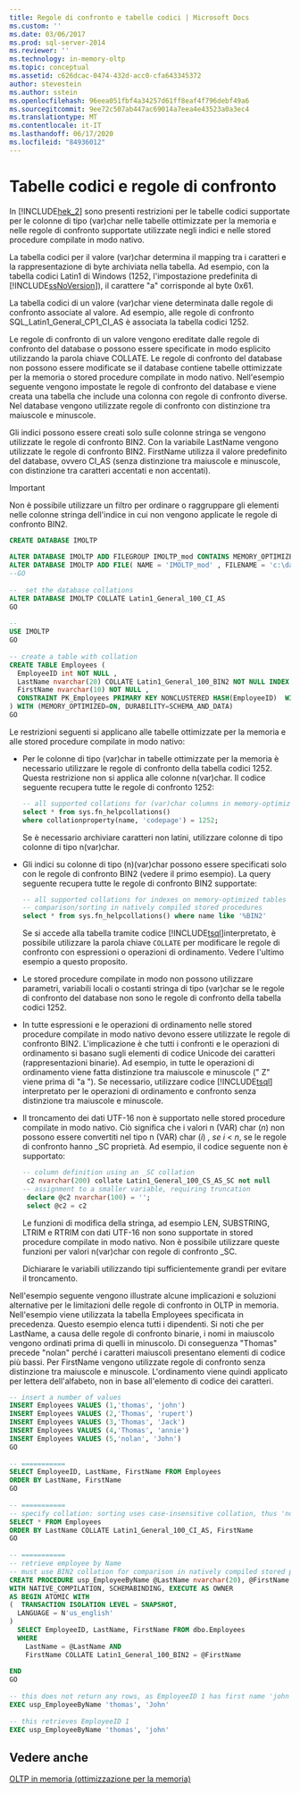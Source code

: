 ```yaml
---
title: Regole di confronto e tabelle codici | Microsoft Docs
ms.custom: ''
ms.date: 03/06/2017
ms.prod: sql-server-2014
ms.reviewer: ''
ms.technology: in-memory-oltp
ms.topic: conceptual
ms.assetid: c626dcac-0474-432d-acc0-cfa643345372
author: stevestein
ms.author: sstein
ms.openlocfilehash: 96eea051fbf4a34257d61ff8eaf4f796debf49a6
ms.sourcegitcommit: 9ee72c507ab447ac69014a7eea4e43523a0a3ec4
ms.translationtype: MT
ms.contentlocale: it-IT
ms.lasthandoff: 06/17/2020
ms.locfileid: "84936012"
---
```

# <a name="collations-and-code-pages"></a>Tabelle codici e regole di confronto
  In [!INCLUDE[hek_2](../includes/hek-2-md.md)] sono presenti restrizioni per le tabelle codici supportate per le colonne di tipo (var)char nelle tabelle ottimizzate per la memoria e nelle regole di confronto supportate utilizzate negli indici e nelle stored procedure compilate in modo nativo.  
  
 La tabella codici per il valore (var)char determina il mapping tra i caratteri e la rappresentazione di byte archiviata nella tabella. Ad esempio, con la tabella codici Latin1 di Windows (1252, l'impostazione predefinita di [!INCLUDE[ssNoVersion](../includes/ssnoversion-md.md)]), il carattere "a" corrisponde al byte 0x61.  
  
 La tabella codici di un valore (var)char viene determinata dalle regole di confronto associate al valore. Ad esempio, alle regole di confronto SQL_Latin1_General_CP1_CI_AS è associata la tabella codici 1252.  
  
 Le regole di confronto di un valore vengono ereditate dalle regole di confronto del database o possono essere specificate in modo esplicito utilizzando la parola chiave COLLATE. Le regole di confronto del database non possono essere modificate se il database contiene tabelle ottimizzate per la memoria o stored procedure compilate in modo nativo. Nell'esempio seguente vengono impostate le regole di confronto del database e viene creata una tabella che include una colonna con regole di confronto diverse. Nel database vengono utilizzate regole di confronto con distinzione tra maiuscole e minuscole.  
  
 Gli indici possono essere creati solo sulle colonne stringa se vengono utilizzate le regole di confronto BIN2. Con la variabile LastName vengono utilizzate le regole di confronto BIN2. FirstName utilizza il valore predefinito del database, ovvero CI_AS (senza distinzione tra maiuscole e minuscole, con distinzione tra caratteri accentati e non accentati).  
  
> [!IMPORTANT]  
>  Non è possibile utilizzare un filtro per ordinare o raggruppare gli elementi nelle colonne stringa dell'indice in cui non vengono applicate le regole di confronto BIN2.  
  
```sql  
CREATE DATABASE IMOLTP  
  
ALTER DATABASE IMOLTP ADD FILEGROUP IMOLTP_mod CONTAINS MEMORY_OPTIMIZED_DATA  
ALTER DATABASE IMOLTP ADD FILE( NAME = 'IMOLTP_mod' , FILENAME = 'c:\data\IMOLTP_mod') TO FILEGROUP IMOLTP_mod;  
--GO  
  
--  set the database collations  
ALTER DATABASE IMOLTP COLLATE Latin1_General_100_CI_AS  
GO  
  
--  
USE IMOLTP   
GO  
  
-- create a table with collation  
CREATE TABLE Employees (  
  EmployeeID int NOT NULL ,   
  LastName nvarchar(20) COLLATE Latin1_General_100_BIN2 NOT NULL INDEX IX_LastName NONCLUSTERED,   
  FirstName nvarchar(10) NOT NULL ,  
  CONSTRAINT PK_Employees PRIMARY KEY NONCLUSTERED HASH(EmployeeID)  WITH (BUCKET_COUNT=1024)  
) WITH (MEMORY_OPTIMIZED=ON, DURABILITY=SCHEMA_AND_DATA)  
GO  
```  
  
 Le restrizioni seguenti si applicano alle tabelle ottimizzate per la memoria e alle stored procedure compilate in modo nativo:  
  
-   Per le colonne di tipo (var)char in tabelle ottimizzate per la memoria è necessario utilizzare le regole di confronto della tabella codici 1252. Questa restrizione non si applica alle colonne n(var)char. Il codice seguente recupera tutte le regole di confronto 1252:  
  
    ```sql  
    -- all supported collations for (var)char columns in memory-optimized tables  
    select * from sys.fn_helpcollations()  
    where collationproperty(name, 'codepage') = 1252;  
    ```  
  
     Se è necessario archiviare caratteri non latini, utilizzare colonne di tipo colonne di tipo n(var)char.  
  
-   Gli indici su colonne di tipo (n)(var)char possono essere specificati solo con le regole di confronto BIN2 (vedere il primo esempio). La query seguente recupera tutte le regole di confronto BIN2 supportate:  
  
    ```sql  
    -- all supported collations for indexes on memory-optimized tables and   
    -- comparison/sorting in natively compiled stored procedures  
    select * from sys.fn_helpcollations() where name like '%BIN2'  
    ```  
  
     Se si accede alla tabella tramite codice [!INCLUDE[tsql](../includes/tsql-md.md)]interpretato, è possibile utilizzare la parola chiave `COLLATE` per modificare le regole di confronto con espressioni o operazioni di ordinamento. Vedere l'ultimo esempio a questo proposito.  
  
-   Le stored procedure compilate in modo non possono utilizzare parametri, variabili locali o costanti stringa di tipo (var)char se le regole di confronto del database non sono le regole di confronto della tabella codici 1252.  
  
-   In tutte espressioni e le operazioni di ordinamento nelle stored procedure compilate in modo nativo devono essere utilizzate le regole di confronto BIN2. L'implicazione è che tutti i confronti e le operazioni di ordinamento si basano sugli elementi di codice Unicode dei caratteri (rappresentazioni binarie). Ad esempio, in tutte le operazioni di ordinamento viene fatta distinzione tra maiuscole e minuscole (" Z" viene prima di "a "). Se necessario, utilizzare codice [!INCLUDE[tsql](../includes/tsql-md.md)] interpretato per le operazioni di ordinamento e confronto senza distinzione tra maiuscole e minuscole.  
  
-   Il troncamento dei dati UTF-16 non è supportato nelle stored procedure compilate in modo nativo. Ciò significa che i valori n (VAR) char (*n*) non possono essere convertiti nel tipo n (VAR) char (*i*) *, se i*  <  *n*, se le regole di confronto hanno _SC proprietà. Ad esempio, il codice seguente non è supportato:  
  
    ```sql  
    -- column definition using an _SC collation  
     c2 nvarchar(200) collate Latin1_General_100_CS_AS_SC not null   
    -- assignment to a smaller variable, requiring truncation  
     declare @c2 nvarchar(100) = '';  
     select @c2 = c2  
    ```  
  
     Le funzioni di modifica della stringa, ad esempio LEN, SUBSTRING, LTRIM e RTRIM con dati UTF-16 non sono supportate in stored procedure compilate in modo nativo. Non è possibile utilizzare queste funzioni per valori n(var)char con regole di confronto _SC.  
  
     Dichiarare le variabili utilizzando tipi sufficientemente grandi per evitare il troncamento.  
  
 Nell'esempio seguente vengono illustrate alcune implicazioni e soluzioni alternative per le limitazioni delle regole di confronto in OLTP in memoria. Nell'esempio viene utilizzata la tabella Employees specificata in precedenza. Questo esempio elenca tutti i dipendenti. Si noti che per LastName, a causa delle regole di confronto binarie, i nomi in maiuscolo vengono ordinati prima di quelli in minuscolo. Di conseguenza "Thomas" precede "nolan" perché i caratteri maiuscoli presentano elementi di codice più bassi. Per FirstName vengono utilizzate regole di confronto senza distinzione tra maiuscole e minuscole. L'ordinamento viene quindi applicato per lettera dell'alfabeto, non in base all'elemento di codice dei caratteri.  
  
```sql  
-- insert a number of values  
INSERT Employees VALUES (1,'thomas', 'john')  
INSERT Employees VALUES (2,'Thomas', 'rupert')  
INSERT Employees VALUES (3,'Thomas', 'Jack')  
INSERT Employees VALUES (4,'Thomas', 'annie')  
INSERT Employees VALUES (5,'nolan', 'John')  
GO  
  
-- ===========  
SELECT EmployeeID, LastName, FirstName FROM Employees  
ORDER BY LastName, FirstName  
GO  
  
-- ===========  
-- specify collation: sorting uses case-insensitive collation, thus 'nolan' comes before 'Thomas'  
SELECT * FROM Employees  
ORDER BY LastName COLLATE Latin1_General_100_CI_AS, FirstName  
GO  
  
-- ===========  
-- retrieve employee by Name  
-- must use BIN2 collation for comparison in natively compiled stored procedures  
CREATE PROCEDURE usp_EmployeeByName @LastName nvarchar(20), @FirstName nvarchar(10)  
WITH NATIVE_COMPILATION, SCHEMABINDING, EXECUTE AS OWNER  
AS BEGIN ATOMIC WITH   
(  TRANSACTION ISOLATION LEVEL = SNAPSHOT,  
  LANGUAGE = N'us_english'  
)  
  SELECT EmployeeID, LastName, FirstName FROM dbo.Employees  
  WHERE   
    LastName = @LastName AND  
    FirstName COLLATE Latin1_General_100_BIN2 = @FirstName  
  
END  
GO  
  
-- this does not return any rows, as EmployeeID 1 has first name 'john', which is not equal to 'John' in a binary collation  
EXEC usp_EmployeeByName 'thomas', 'John'  
  
-- this retrieves EmployeeID 1  
EXEC usp_EmployeeByName 'thomas', 'john'  
```  
  
## <a name="see-also"></a>Vedere anche  
 [OLTP in memoria &#40;ottimizzazione per la memoria&#41;](../relational-databases/in-memory-oltp/in-memory-oltp-in-memory-optimization.md)  
  
  
